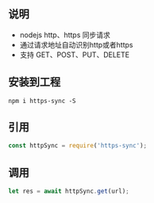 ## 说明
- nodejs http、https 同步请求
- 通过请求地址自动识别http或者https
- 支持 GET、POST、PUT、DELETE

## 安装到工程
```shell
npm i https-sync -S
```

## 引用
```javascript
const httpSync = require('https-sync');
```

## 调用
```javascript
let res = await httpSync.get(url);
```